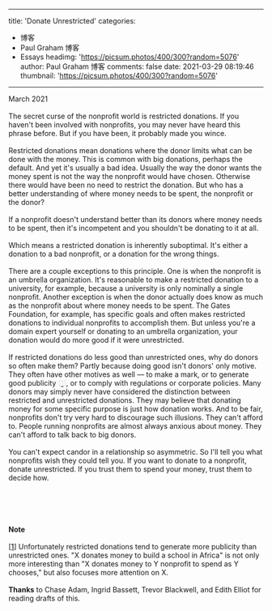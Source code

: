 
---
title: 'Donate Unrestricted'
categories: 
 - 博客
 - Paul Graham 博客
 - Essays
headimg: 'https://picsum.photos/400/300?random=5076'
author: Paul Graham 博客
comments: false
date: 2021-03-29 08:19:46
thumbnail: 'https://picsum.photos/400/300?random=5076'
---

<div>   
March 2021<br><br>The secret curse of the nonprofit world is restricted donations.
If you haven't been involved with nonprofits, you may never have
heard this phrase before. But if you have been, it probably made
you wince.<br><br>Restricted donations mean donations where the donor limits what can
be done with the money. This is common with big donations, perhaps
the default. And yet it's usually a bad idea. Usually the way the
donor wants the money spent is not the way the nonprofit would have
chosen. Otherwise there would have been no need to restrict the
donation. But who has a better understanding of where money needs
to be spent, the nonprofit or the donor?<br><br>If a nonprofit doesn't understand better than its donors where money
needs to be spent, then it's incompetent and you shouldn't be
donating to it at all.<br><br>Which means a restricted donation is inherently suboptimal. It's
either a donation to a bad nonprofit, or a donation for the wrong
things.<br><br>There are a couple exceptions to this principle. One is when the
nonprofit is an umbrella organization. It's reasonable to make a
restricted donation to a university, for example, because a university
is only nominally a single nonprofit. Another exception is when the
donor actually does know as much as the nonprofit about where money
needs to be spent. The Gates Foundation, for example, has specific
goals and often makes restricted donations to individual nonprofits
to accomplish them. But unless you're a domain expert yourself or
donating to an umbrella organization, your donation would do more
good if it were unrestricted.<br><br>If restricted donations do less good than unrestricted ones, why
do donors so often make them? Partly because doing good isn't donors'
only motive. They often have other motives as well — to make a mark,
or to generate good publicity
<font color="#dddddd">[<a href="http://www.paulgraham.com/donate.html#f1n"><font color="#dddddd">1</font></a>]</font>,
or to comply with regulations
or corporate policies. Many donors may simply never have considered
the distinction between restricted and unrestricted donations. They
may believe that donating money for some specific purpose is just
how donation works. And to be fair, nonprofits don't try very hard
to discourage such illusions. They can't afford to. People running
nonprofits are almost always anxious about money. They can't afford
to talk back to big donors.<br><br>You can't expect candor in a relationship so asymmetric. So I'll
tell you what nonprofits wish they could tell you. If you want to
donate to a nonprofit, donate unrestricted. If you trust them to
spend your money, trust them to decide how.<br><br><br><br><br><br>
<b>Note</b><br><br>[<a name="f1n" href="http://www.paulgraham.com/undefined"><font color="#000000">1</font></a>]
Unfortunately restricted donations tend to generate more
publicity than unrestricted ones. "X donates money to build a school
in Africa" is not only more interesting than "X donates money to Y
nonprofit to spend as Y chooses," but also focuses more attention
on X.<br><br>
<b>Thanks</b> to Chase Adam, Ingrid Bassett, Trevor Blackwell, and Edith
Elliot for reading drafts of this.<br><br>  
</div>
            